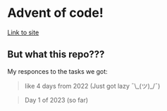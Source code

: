 # Advent of code!

[Link to site](https://adventofcode.com/)

## But what this repo???
My responces to the tasks we got:

> like 4 days from 2022 (Just got lazy ¯\\\_(ツ)\_/¯)

> Day 1 of 2023 (so far)